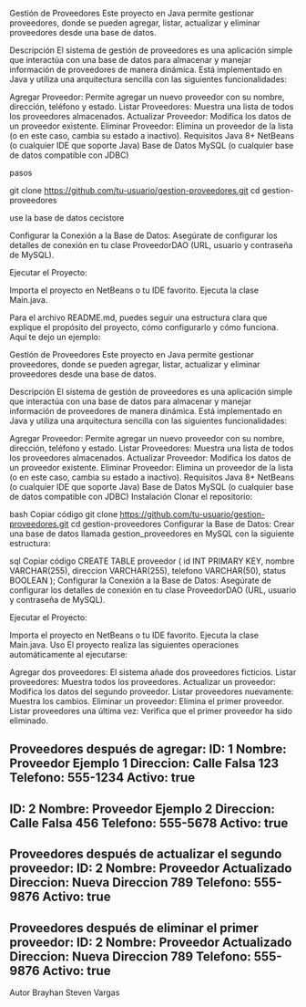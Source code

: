 Gestión de Proveedores
Este proyecto en Java permite gestionar proveedores, donde se pueden agregar, listar, actualizar y eliminar proveedores desde una base de datos.

Descripción
El sistema de gestión de proveedores es una aplicación simple que interactúa con una base de datos para almacenar y manejar información de proveedores de manera dinámica. Está implementado en Java y utiliza una arquitectura sencilla con las siguientes funcionalidades:

Agregar Proveedor: Permite agregar un nuevo proveedor con su nombre, dirección, teléfono y estado.
Listar Proveedores: Muestra una lista de todos los proveedores almacenados.
Actualizar Proveedor: Modifica los datos de un proveedor existente.
Eliminar Proveedor: Elimina un proveedor de la lista (o en este caso, cambia su estado a inactivo).
Requisitos
Java 8+
NetBeans (o cualquier IDE que soporte Java)
Base de Datos MySQL (o cualquier base de datos compatible con JDBC)

pasos

git clone https://github.com/tu-usuario/gestion-proveedores.git
cd gestion-proveedores

use la base de datos cecistore

Configurar la Conexión a la Base de Datos: Asegúrate de configurar los detalles de conexión en tu clase ProveedorDAO (URL, usuario y contraseña de MySQL).

Ejecutar el Proyecto:

Importa el proyecto en NetBeans o tu IDE favorito.
Ejecuta la clase Main.java.


Para el archivo README.md, puedes seguir una estructura clara que explique el propósito del proyecto, cómo configurarlo y cómo funciona. Aquí te dejo un ejemplo:

Gestión de Proveedores
Este proyecto en Java permite gestionar proveedores, donde se pueden agregar, listar, actualizar y eliminar proveedores desde una base de datos.

Descripción
El sistema de gestión de proveedores es una aplicación simple que interactúa con una base de datos para almacenar y manejar información de proveedores de manera dinámica. Está implementado en Java y utiliza una arquitectura sencilla con las siguientes funcionalidades:

Agregar Proveedor: Permite agregar un nuevo proveedor con su nombre, dirección, teléfono y estado.
Listar Proveedores: Muestra una lista de todos los proveedores almacenados.
Actualizar Proveedor: Modifica los datos de un proveedor existente.
Eliminar Proveedor: Elimina un proveedor de la lista (o en este caso, cambia su estado a inactivo).
Requisitos
Java 8+
NetBeans (o cualquier IDE que soporte Java)
Base de Datos MySQL (o cualquier base de datos compatible con JDBC)
Instalación
Clonar el repositorio:

bash
Copiar código
git clone https://github.com/tu-usuario/gestion-proveedores.git
cd gestion-proveedores
Configurar la Base de Datos: Crear una base de datos llamada gestion_proveedores en MySQL con la siguiente estructura:

sql
Copiar código
CREATE TABLE proveedor (
    id INT PRIMARY KEY,
    nombre VARCHAR(255),
    direccion VARCHAR(255),
    telefono VARCHAR(50),
    status BOOLEAN
);
Configurar la Conexión a la Base de Datos: Asegúrate de configurar los detalles de conexión en tu clase ProveedorDAO (URL, usuario y contraseña de MySQL).

Ejecutar el Proyecto:

Importa el proyecto en NetBeans o tu IDE favorito.
Ejecuta la clase Main.java.
Uso
El proyecto realiza las siguientes operaciones automáticamente al ejecutarse:

Agregar dos proveedores: El sistema añade dos proveedores ficticios.
Listar proveedores: Muestra todos los proveedores.
Actualizar un proveedor: Modifica los datos del segundo proveedor.
Listar proveedores nuevamente: Muestra los cambios.
Eliminar un proveedor: Elimina el primer proveedor.
Listar proveedores una última vez: Verifica que el primer proveedor ha sido eliminado.

Proveedores después de agregar:
ID: 1
Nombre: Proveedor Ejemplo 1
Direccion: Calle Falsa 123
Telefono: 555-1234
Activo: true
-----
ID: 2
Nombre: Proveedor Ejemplo 2
Direccion: Calle Falsa 456
Telefono: 555-5678
Activo: true
-----
Proveedores después de actualizar el segundo proveedor:
ID: 2
Nombre: Proveedor Actualizado
Direccion: Nueva Direccion 789
Telefono: 555-9876
Activo: true
-----
Proveedores después de eliminar el primer proveedor:
ID: 2
Nombre: Proveedor Actualizado
Direccion: Nueva Direccion 789
Telefono: 555-9876
Activo: true
-----
Autor
Brayhan Steven Vargas
